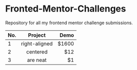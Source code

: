 # Fronted-Mentor-Challenges
Repository for all my frontend mentor challenge submissions.

| No.        | Project           | Demo  |
| ------------- |:-------------:| -----:|
| 1      | right-aligned | $1600 |
| 2      | centered      |   $12 |
| 3      | are neat      |    $1 |